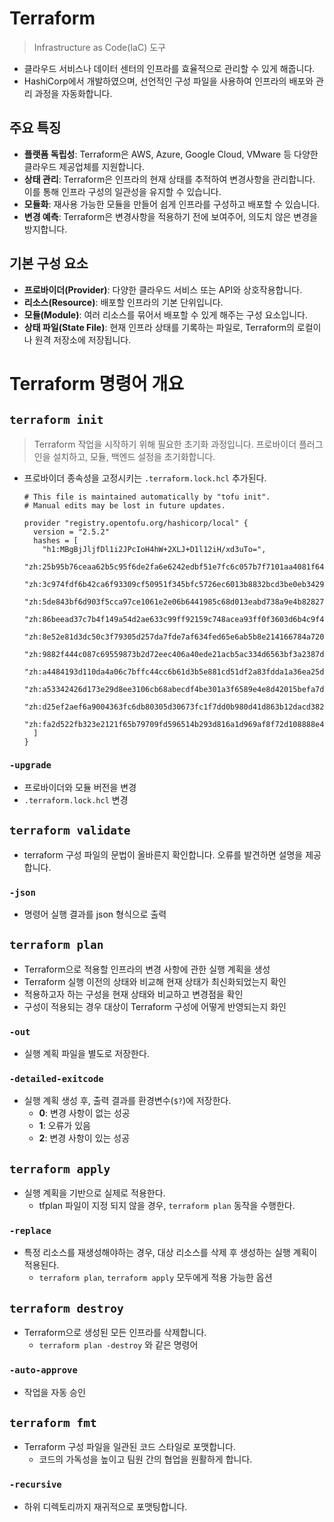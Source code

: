 # Terraform
> Infrastructure as Code(IaC) 도구

- 클라우드 서비스나 데이터 센터의 인프라를 효율적으로 관리할 수 있게 해줍니다.
- HashiCorp에서 개발하였으며, 선언적인 구성 파일을 사용하여 인프라의 배포와 관리 과정을 자동화합니다.

## 주요 특징
- **플랫폼 독립성**: Terraform은 AWS, Azure, Google Cloud, VMware 등 다양한 클라우드 제공업체를 지원합니다.
- **상태 관리**: Terraform은 인프라의 현재 상태를 추적하여 변경사항을 관리합니다. 이를 통해 인프라 구성의 일관성을 유지할 수 있습니다.
- **모듈화**: 재사용 가능한 모듈을 만들어 쉽게 인프라를 구성하고 배포할 수 있습니다.
- **변경 예측**: Terraform은 변경사항을 적용하기 전에 보여주어, 의도치 않은 변경을 방지합니다.

## 기본 구성 요소
- **프로바이더(Provider)**: 다양한 클라우드 서비스 또는 API와 상호작용합니다.
- **리소스(Resource)**: 배포할 인프라의 기본 단위입니다.
- **모듈(Module)**: 여러 리소스를 묶어서 배포할 수 있게 해주는 구성 요소입니다.
- **상태 파일(State File)**: 현재 인프라 상태를 기록하는 파일로, Terraform의 로컬이나 원격 저장소에 저장됩니다.

# Terraform 명령어 개요

## `terraform init`
> Terraform 작업을 시작하기 위해 필요한 초기화 과정입니다. 프로바이더 플러그인을 설치하고, 모듈, 백엔드 설정을 초기화합니다.

- 프로바이더 종속성을 고정시키는 `.terraform.lock.hcl` 추가된다.
  ```hcl
  # This file is maintained automatically by "tofu init".
  # Manual edits may be lost in future updates.

  provider "registry.opentofu.org/hashicorp/local" {
    version = "2.5.2"
    hashes = [
      "h1:MBgBjJljfDl1i2JPcIoH4hW+2XLJ+D1l12iH/xd3uTo=",
      "zh:25b95b76ceaa62b5c95f6de2fa6e6242edbf51e7fc6c057b7f7101aa4081f64f",
      "zh:3c974fdf6b42ca6f93309cf50951f345bfc5726ec6013b8832bcd3be0eb3429e",
      "zh:5de843bf6d903f5cca97ce1061e2e06b6441985c68d013eabd738a9e4b828278",
      "zh:86beead37c7b4f149a54d2ae633c99ff92159c748acea93ff0f3603d6b4c9f4f",
      "zh:8e52e81d3dc50c3f79305d257da7fde7af634fed65e6ab5b8e214166784a720e",
      "zh:9882f444c087c69559873b2d72eec406a40ede21acb5ac334d6563bf3a2387df",
      "zh:a4484193d110da4a06c7bffc44cc6b61d3b5e881cd51df2a83fdda1a36ea25d2",
      "zh:a53342426d173e29d8ee3106cb68abecdf4be301a3f6589e4e8d42015befa7da",
      "zh:d25ef2aef6a9004363fc6db80305d30673fc1f7dd0b980d41d863b12dacd382a",
      "zh:fa2d522fb323e2121f65b79709fd596514b293d816a1d969af8f72d108888e4c",
    ]
  }
  ```

### `-upgrade`
- 프로바이더와 모듈 버전을 변경
- `.terraform.lock.hcl` 변경

## `terraform validate`
- terraform 구성 파일의 문법이 올바른지 확인합니다. 오류를 발견하면 설명을 제공합니다.

### `-json`
- 명령어 실행 결과를 json 형식으로 출력

## `terraform plan`
- Terraform으로 적용할 인프라의 변경 사항에 관한 실행 계획을 생성
- Terraform 실행 이전의 상태와 비교해 현재 상태가 최신화되었는지 확인
- 적용하고자 하는 구성을 현재 상태와 비교하고 변경점을 확인
- 구성이 적용되는 경우 대상이 Terraform 구성에 어떻게 반영되는지 화인

### `-out`
- 실행 계획 파일을 별도로 저장한다.

### `-detailed-exitcode`
- 실행 계획 생성 후, 출력 결과를 환경변수(`$?`)에 저장한다.
  - **0**: 변경 사항이 없는 성공
  - **1**: 오류가 있음
  - **2**: 변경 사항이 있는 성공

## `terraform apply`
- 실행 계획을 기반으로 실제로 적용한다.
  - tfplan 파일이 지정 되지 않을 경우, `terraform plan` 동작을 수행한다.

### `-replace`
- 특정 리소스를 재생성해야하는 경우, 대상 리소스를 삭제 후 생성하는 실행 계획이 적용된다.
  - `terraform plan`, `terraform apply` 모두에게 적용 가능한 옵션

## `terraform destroy`
- Terraform으로 생성된 모든 인프라를 삭제합니다.
  - `terraform plan -destroy` 와 같은 명령어

### `-auto-approve`
- 작업을 자동 승인

## `terraform fmt`
- Terraform 구성 파일을 일관된 코드 스타일로 포맷합니다.
  - 코드의 가독성을 높이고 팀원 간의 협업을 원활하게 합니다.

### `-recursive`
- 하위 디렉토리까지 재귀적으로 포맷팅합니다.
